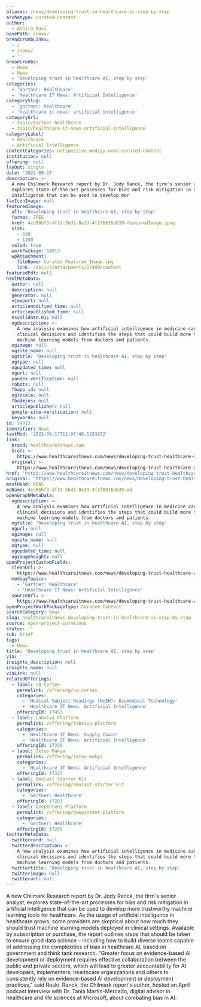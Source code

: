```yaml
---
aliases: /news/developing-trust-in-healthcare-ai-step-by-step
archetype: curated-content
author:
  - Athira Ravi
basePath: /news/
breadcrumbLinks:
  - /
  - /news/
  - ''
breadcrumbs:
  - Home
  - News
  - 'Developing trust in healthcare AI, step by step'
categories:
  - 'Gartner: Healthcare'
  - 'Healthcare IT News: Artificial Intelligence'
categorySlug:
  - 'gartner: healthcare'
  - 'healthcare it news: artificial intelligence'
categoryUrl:
  - topic/gartner-healthcare
  - topic/healthcare-it-news-artificial-intelligence
categoryLabel:
  - Healthcare
  - Artificial Intelligence
contentCategories: netspective-medigy-news-curated-content
institution: null
offering: null
layOut: single
date: '2022-09-17'
description: >-
  A new Chilmark Research report by Dr. Jody Ranck, the firm's senior analyst,
  explores state-of-the-art processes for bias and risk mitigation in artificial
  intelligence that can be used to develop mor
favIconImage: null
featuredImage:
  alt: 'Developing trust in healthcare AI, step by step'
  format: JPEG
  href: 4cd86bf3-df31-5bd2-8e33-4f2f6016d639-featuredImage.jpeg
  size:
    - 630
    - 1200
  valid: true
  workPackage: 14913
  wpAttachment:
    fileName: Curated_Featured_Image.jpg
    link: /api/v3/attachments/27409/content
featuredPdf: null
htmlMetaData:
  author: null
  description: null
  generator: null
  viewport: null
  articlemodified_time: null
  articlepublished_time: null
  msvalidate.01: null
  ogdescription: >-
    A new analysis examines how artificial intelligence in medicine can impact
    clinical decisions and identifies the steps that could build more trust in
    machine learning models from doctors and patients.
  ogimage: null
  ogsite_name: null
  ogtitle: 'Developing trust in healthcare AI, step by step'
  ogtype: null
  ogupdated_time: null
  ogurl: null
  yandex-verification: null
  robots: null
  fbapp_id: null
  oglocale: null
  fbadmins: null
  articlepublisher: null
  google-site-verification: null
  keywords: null
id: 14913
identifier: News
lastMod: '2022-09-17T12:07:40.528327Z'
link:
  brand: healthcareitnews.com
  href: >-
    https://www.healthcareitnews.com/news/developing-trust-healthcare-ai-step-step
  original: >-
    https://www.healthcareitnews.com/news/developing-trust-healthcare-ai-step-step
href: 'https://www.healthcareitnews.com/news/developing-trust-healthcare-ai-step-step'
original: 'https://www.healthcareitnews.com/news/developing-trust-healthcare-ai-step-step'
mastHead: NEWS
mdName: 4cd86bf3-df31-5bd2-8e33-4f2f6016d639.md
openGraphMetaData:
  ogdescription: >-
    A new analysis examines how artificial intelligence in medicine can impact
    clinical decisions and identifies the steps that could build more trust in
    machine learning models from doctors and patients.
  ogtitle: 'Developing trust in healthcare AI, step by step'
  ogurl: null
  ogimage: null
  ogsite_name: null
  ogtype: null
  ogupdated_time: null
  ogimageheight: null
openProjectCustomFields:
  cleanUrl: >-
    https://www.healthcareitnews.com/news/developing-trust-healthcare-ai-step-step
  medigyTopics:
    - 'Gartner: Healthcare'
    - 'Healthcare IT News: Artificial Intelligence'
  sourceUrl: >-
    https://www.healthcareitnews.com/news/developing-trust-healthcare-ai-step-step
openProjectWorkPackageType: Curated Content
searchCategory: News
slug: healthcareitnews-developing-trust-in-healthcare-ai-step-by-step
source: open-project-curations
status: ''
sub: brief
tags:
  - News
title: 'Developing trust in healthcare AI, step by step'
via: ' '
insights_description: null
insights_name: null
viaLink: null
relatedOfferings:
  - label: nQ Cortex
    permalink: /offering/nq-cortex
    categories:
      - 'Medical Subject Headings (MeSH): Biomedical Technology'
      - 'Healthcare IT News: Artificial Intelligence'
    offeringId: 17453
  - label: Labviva Platform
    permalink: /offering/labviva-platform
    categories:
      - 'Healthcare IT News: Supply Chain'
      - 'Healthcare IT News: Artificial Intelligence'
    offeringId: 17330
  - label: Iktos Makya
    permalink: /offering/iktos-makya
    categories:
      - 'Healthcare IT News: Artificial Intelligence'
    offeringId: 17327
  - label: Emulait Starter Kit
    permalink: /offering/emulait-starter-kit
    categories:
      - 'Gartner: Healthcare'
    offeringId: 17281
  - label: DeepIntent Platform
    permalink: /offering/deepintent-platform
    categories:
      - 'Gartner: Healthcare'
    offeringId: 17259
twitterMetaData:
  twittercard: null
  twitterdescription: >-
    A new analysis examines how artificial intelligence in medicine can impact
    clinical decisions and identifies the steps that could build more trust in
    machine learning models from doctors and patients.
  twittertitle: 'Developing trust in healthcare AI, step by step'
  twitterimage: null
  twitterurl: null
---
```

<p>A new Chilmark Research report by Dr. Jody Ranck, the firm's senior analyst, explores state-of-the-art processes for bias and risk mitigation in artificial intelligence that can be used to develop more trustworthy machine learning tools for healthcare.
As the usage of artificial intelligence in healthcare grows, some providers are skeptical about how much they should trust machine learning models deployed in clinical settings.
Available by subscription or purchase, the report outlines steps that should be taken to ensure good data science – including how to build diverse teams capable of addressing the complexities of bias in healthcare AI, based on government and think tank research. "Greater focus on evidence-based AI development or deployment requires effective collaboration between the public and private sectors, which will lead to greater accountability for AI developers, implementers, healthcare organizations and others to consistently rely on evidence-based AI development or deployment practices," said Roski.
Ranck, the Chilmark report's author, hosted an April podcast interview with Dr. Tania Martin-Mercado, digital advisor in healthcare and life sciences at Microsoft, about combating bias in AI.</p>